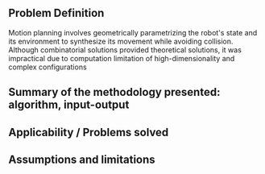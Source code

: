 ## Problem Definition
Motion planning involves geometrically parametrizing the robot's state and its environment to synthesize its movement while avoiding collision. Although combinatorial solutions provided theoretical solutions, it was impractical due to computation limitation of high-dimensionality and complex configurations


## Summary of the methodology presented: algorithm, input-output

## Applicability / Problems solved 

## Assumptions and limitations
